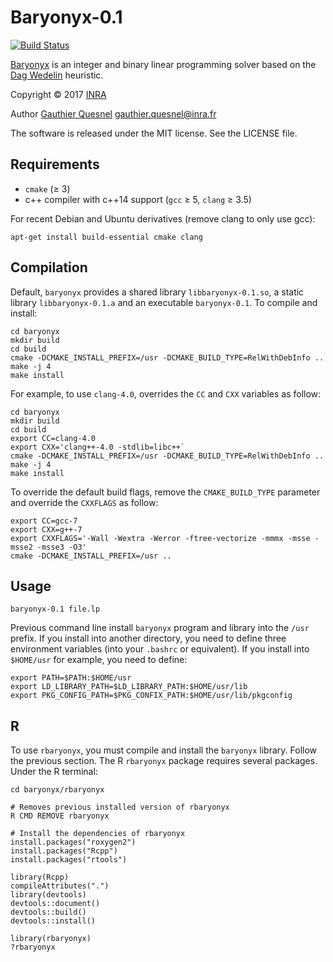 # Baryonyx-0.1

[![Build Status](https://travis-ci.org/quesnel/baryonyx.png?branch=master)](https://travis-ci.org/quesnel/baryonyx)

[Baryonyx](https://en.wikipedia.org/wiki/Baryonyx) is an integer and
binary linear programming solver based on
the [Dag Wedelin](http://www.cse.chalmers.se/~dag/) heuristic.

Copyright © 2017 [INRA](http://www.inra.fr/en)

Author [Gauthier Quesnel](https://mia.toulouse.inra.fr/Gauthier_QUESNEL) <gauthier.quesnel@inra.fr>

The software is released under the MIT license. See the LICENSE file.

## Requirements

* `cmake` (≥ 3)
* c++ compiler with c++14 support (`gcc` ≥ 5, `clang` ≥ 3.5)

For recent Debian and Ubuntu derivatives (remove clang to only use
gcc):

    apt-get install build-essential cmake clang

## Compilation

Default, `baryonyx` provides a shared library `libbaryonyx-0.1.so`, a
static library `libbaryonyx-0.1.a` and an executable
`baryonyx-0.1`. To compile and install:

    cd baryonyx
    mkdir build
    cd build
    cmake -DCMAKE_INSTALL_PREFIX=/usr -DCMAKE_BUILD_TYPE=RelWithDebInfo ..
    make -j 4
    make install

For example, to use `clang-4.0`, overrides the `CC` and `CXX`
variables as follow:

    cd baryonyx
    mkdir build
    cd build
    export CC=clang-4.0
    export CXX='clang++-4.0 -stdlib=libc++`
    cmake -DCMAKE_INSTALL_PREFIX=/usr -DCMAKE_BUILD_TYPE=RelWithDebInfo ..
    make -j 4
    make install

To override the default build flags, remove the `CMAKE_BUILD_TYPE`
parameter and override the `CXXFLAGS` as follow:

    export CC=gcc-7
    export CXX=g++-7
    export CXXFLAGS='-Wall -Wextra -Werror -ftree-vectorize -mmmx -msse -msse2 -msse3 -O3'
    cmake -DCMAKE_INSTALL_PREFIX=/usr ..

## Usage

    baryonyx-0.1 file.lp

Previous command line install `baryonyx` program and library into the
`/usr` prefix. If you install into another directory, you need to
define three environment variables (into your `.bashrc` or
equivalent). If you install into `$HOME/usr` for example, you need to
define:

    export PATH=$PATH:$HOME/usr
    export LD_LIBRARY_PATH=$LD_LIBRARY_PATH:$HOME/usr/lib
    export PKG_CONFIG_PATH=$PKG_CONFIX_PATH:$HOME/usr/lib/pkgconfig

## R

To use `rbaryonyx`, you must compile and install the `baryonyx`
library. Follow the previous section. The R `rbaryonyx` package
requires several packages. Under the R terminal:

    cd baryonyx/rbaryonyx

    # Removes previous installed version of rbaryonyx
    R CMD REMOVE rbaryonyx

    # Install the dependencies of rbaryonyx
    install.packages("roxygen2")
    install.packages("Rcpp")
    install.packages("rtools")

    library(Rcpp)
    compileAttributes(".")
    library(devtools)
    devtools::document()
    devtools::build()
    devtools::install()

    library(rbaryonyx)
    ?rbaryonyx
